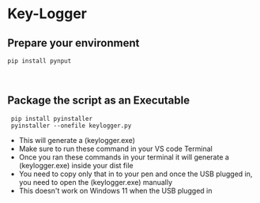 # Key-Logger

## Prepare your environment
```
pip install pynput

```
&nbsp;
## Package the script as an Executable
```
 pip install pyinstaller
 pyinstaller --onefile keylogger.py
```

+ This will generate a (keylogger.exe)
+ Make sure to run these command in your VS code Terminal
+ Once you ran these commands in your terminal it will generate a (keylogger.exe) inside your dist file
+ You need to copy only that in to your pen and once the USB plugged in, you need to open the (keylogger.exe) manually
+ This doesn't work on Windows 11 when the USB plugged in
